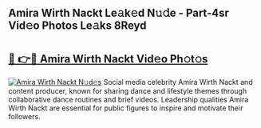 ## Amira Wirth Nackt Le𝚊k𝚎d N𝚞𝚍e - Part-4sr Vid𝚎o Photos Le𝚊ks 8Reyd

# <h2><a href="http://fb3tmo.evod.top/?m=Amira+Wirth+Nackt">🔗 👉🔴 Amira Wirth Nackt Vid𝚎o Ph𝚘t𝚘s</a></h2>

[![Amira Wirth Nackt N𝚞d𝚎s](https://i.imgur.com/8V9OHl7.gif)](http://fb3tmo.evod.top/?m=Amira+Wirth+Nackt)
Social media celebrity Amira Wirth Nackt and content producer, known for sharing dance and lifestyle themes through collaborative dance routines and brief videos. Leadership qualities Amira Wirth Nackt are essential for public figures to inspire and motivate their followers. 
